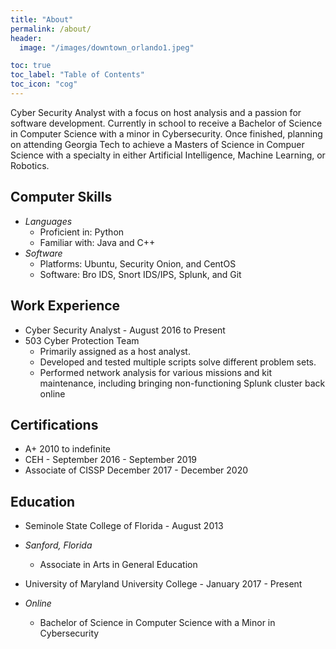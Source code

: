 ```yaml
---
title: "About"
permalink: /about/
header:
  image: "/images/downtown_orlando1.jpeg"

toc: true
toc_label: "Table of Contents"
toc_icon: "cog"
---
```


Cyber Security Analyst with a focus on host analysis and a passion for
software development.  Currently in school to receive a Bachelor of Science
in Computer Science with a minor in Cybersecurity.  Once finished, planning on
attending Georgia Tech to achieve a Masters of Science in Compuer Science with
a specialty in either Artificial Intelligence, Machine Learning, or Robotics.

## Computer Skills
* *Languages*
  * Proficient in: Python
  * Familiar with: Java and C++
* *Software*
  * Platforms: Ubuntu, Security Onion, and CentOS
  * Software: Bro IDS, Snort IDS/IPS, Splunk, and Git

## Work Experience
* Cyber Security Analyst - August 2016 to Present
* 503 Cyber Protection Team
  * Primarily assigned as a host analyst.
  * Developed and tested multiple scripts solve different problem sets.
  * Performed network analysis for various missions and kit maintenance, including bringing non-functioning Splunk cluster back online

## Certifications
* A+ 2010 to indefinite
* CEH - September 2016 - September 2019
* Associate of CISSP December 2017 - December 2020

## Education
* Seminole State College of Florida - August 2013
* *Sanford, Florida*
  * Associate in Arts in General Education

* University of Maryland University College - January 2017 - Present
* *Online*
  * Bachelor of Science in Computer Science with a Minor in Cybersecurity
